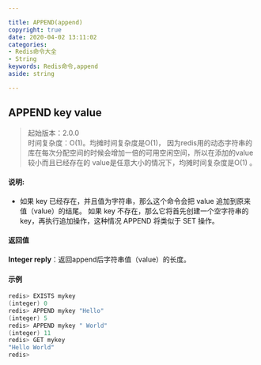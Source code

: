 ```yaml
---

title: APPEND(append)
copyright: true
date: 2020-04-02 13:11:02
categories: 
- Redis命令大全
- String
keywords: Redis命令,append
aside: string

---
```

## APPEND key value 
>起始版本：2.0.0<br/>时间复杂度：O(1)。均摊时间复杂度是O(1)， 因为redis用的动态字符串的库在每次分配空间的时候会增加一倍的可用空闲空间，所以在添加的value较小而且已经存在的 value是任意大小的情况下，均摊时间复杂度是O(1) 。  


#### 说明:
* 如果 key 已经存在，并且值为字符串，那么这个命令会把 value 追加到原来值（value）的结尾。 如果 key 不存在，那么它将首先创建一个空字符串的key，再执行追加操作，这种情况 APPEND 将类似于 SET 操作。

#### 返回值

**Integer reply**：返回append后字符串值（value）的长度。


#### 示例

```c
redis> EXISTS mykey
(integer) 0
redis> APPEND mykey "Hello"
(integer) 5
redis> APPEND mykey " World"
(integer) 11
redis> GET mykey
"Hello World"
redis>
```
